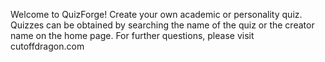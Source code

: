 Welcome to QuizForge!
Create your own academic or personality quiz.
Quizzes can be obtained by searching the name of the quiz or the creator name on the home page.
For further questions, please visit cutoffdragon.com
